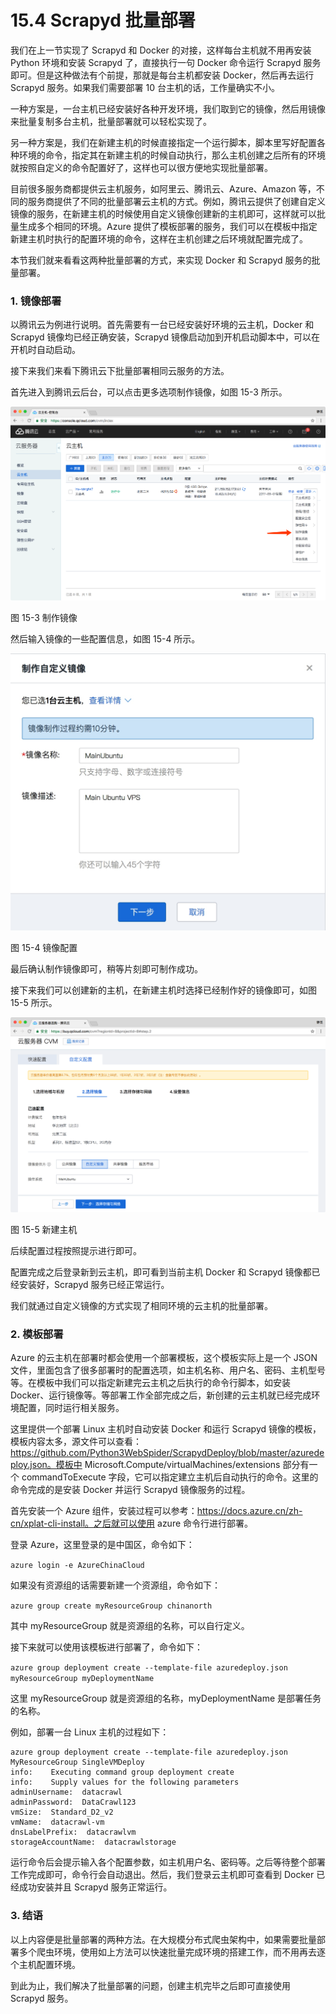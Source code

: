 # 15.4 Scrapyd 批量部署

我们在上一节实现了 Scrapyd 和 Docker 的对接，这样每台主机就不用再安装 Python 环境和安装 Scrapyd 了，直接执行一句 Docker 命令运行 Scrapyd 服务即可。但是这种做法有个前提，那就是每台主机都安装 Docker，然后再去运行 Scrapyd 服务。如果我们需要部署 10 台主机的话，工作量确实不小。

一种方案是，一台主机已经安装好各种开发环境，我们取到它的镜像，然后用镜像来批量复制多台主机，批量部署就可以轻松实现了。

另一种方案是，我们在新建主机的时候直接指定一个运行脚本，脚本里写好配置各种环境的命令，指定其在新建主机的时候自动执行，那么主机创建之后所有的环境就按照自定义的命令配置好了，这样也可以很方便地实现批量部署。

目前很多服务商都提供云主机服务，如阿里云、腾讯云、Azure、Amazon 等，不同的服务商提供了不同的批量部署云主机的方式。例如，腾讯云提供了创建自定义镜像的服务，在新建主机的时候使用自定义镜像创建新的主机即可，这样就可以批量生成多个相同的环境。Azure 提供了模板部署的服务，我们可以在模板中指定新建主机时执行的配置环境的命令，这样在主机创建之后环境就配置完成了。

本节我们就来看看这两种批量部署的方式，来实现 Docker 和 Scrapyd 服务的批量部署。

### 1. 镜像部署

以腾讯云为例进行说明。首先需要有一台已经安装好环境的云主机，Docker 和 Scrapyd 镜像均已经正确安装，Scrapyd 镜像启动加到开机启动脚本中，可以在开机时自动启动。

接下来我们来看下腾讯云下批量部署相同云服务的方法。

首先进入到腾讯云后台，可以点击更多选项制作镜像，如图 15-3 所示。

![](./assets/15-3.png)

图 15-3 制作镜像

然后输入镜像的一些配置信息，如图 15-4 所示。

![](./assets/15-4.jpg)

图 15-4 镜像配置

最后确认制作镜像即可，稍等片刻即可制作成功。

接下来我们可以创建新的主机，在新建主机时选择已经制作好的镜像即可，如图 15-5 所示。

![](./assets/15-5.png)

图 15-5 新建主机

后续配置过程按照提示进行即可。

配置完成之后登录新到云主机，即可看到当前主机 Docker 和 Scrapyd 镜像都已经安装好，Scrapyd 服务已经正常运行。

我们就通过自定义镜像的方式实现了相同环境的云主机的批量部署。

### 2. 模板部署

Azure 的云主机在部署时都会使用一个部署模板，这个模板实际上是一个 JSON 文件，里面包含了很多部署时的配置选项，如主机名称、用户名、密码、主机型号等。在模板中我们可以指定新建完云主机之后执行的命令行脚本，如安装 Docker、运行镜像等。等部署工作全部完成之后，新创建的云主机就已经完成环境配置，同时运行相关服务。

这里提供一个部署 Linux 主机时自动安装 Docker 和运行 Scrapyd 镜像的模板，模板内容太多，源文件可以查看：https://github.com/Python3WebSpider/ScrapydDeploy/blob/master/azuredeploy.json。模板中 Microsoft.Compute/virtualMachines/extensions 部分有一个 commandToExecute 字段，它可以指定建立主机后自动执行的命令。这里的命令完成的是安装 Docker 并运行 Scrapyd 镜像服务的过程。

首先安装一个 Azure 组件，安装过程可以参考：https://docs.azure.cn/zh-cn/xplat-cli-install。之后就可以使用 azure 命令行进行部署。

登录 Azure，这里登录的是中国区，命令如下：

```azure login -e AzureChinaCloud```

如果没有资源组的话需要新建一个资源组，命令如下：

```azure group create myResourceGroup chinanorth```

其中 myResourceGroup 就是资源组的名称，可以自行定义。

接下来就可以使用该模板进行部署了，命令如下：

```azure group deployment create --template-file azuredeploy.json myResourceGroup myDeploymentName```

这里 myResourceGroup 就是资源组的名称，myDeploymentName 是部署任务的名称。

例如，部署一台 Linux 主机的过程如下：

```
azure group deployment create --template-file azuredeploy.json MyResourceGroup SingleVMDeploy
info:    Executing command group deployment create
info:    Supply values for the following parameters
adminUsername:  datacrawl
adminPassword:  DataCrawl123
vmSize:  Standard_D2_v2
vmName:  datacrawl-vm
dnsLabelPrefix:  datacrawlvm
storageAccountName:  datacrawlstorage
```

运行命令后会提示输入各个配置参数，如主机用户名、密码等。之后等待整个部署工作完成即可，命令行会自动退出。然后，我们登录云主机即可查看到 Docker 已经成功安装并且 Scrapyd 服务正常运行。

### 3. 结语

以上内容便是批量部署的两种方法。在大规模分布式爬虫架构中，如果需要批量部署多个爬虫环境，使用如上方法可以快速批量完成环境的搭建工作，而不用再去逐个主机配置环境。

到此为止，我们解决了批量部署的问题，创建主机完毕之后即可直接使用 Scrapyd 服务。